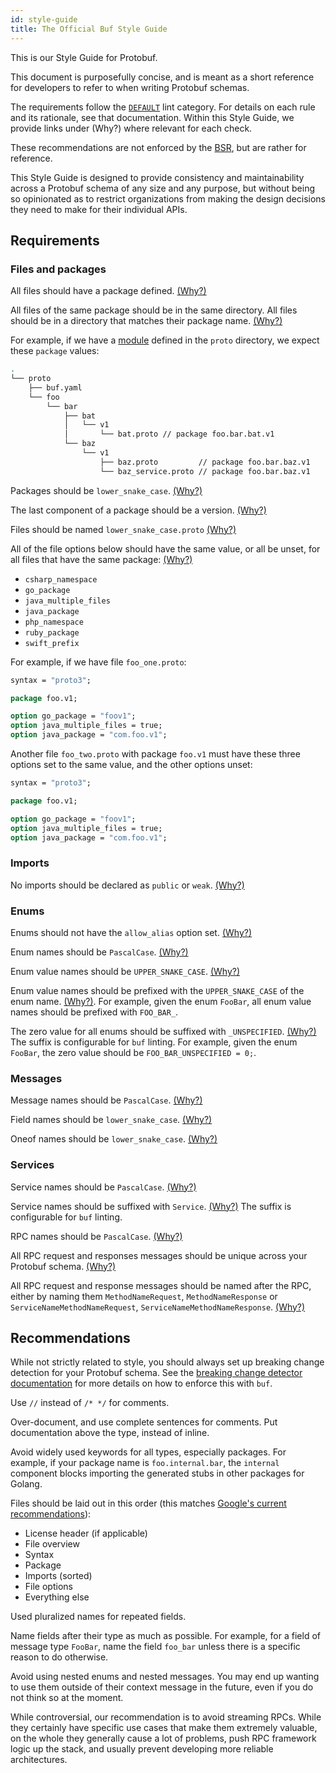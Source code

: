 ```yaml
---
id: style-guide
title: The Official Buf Style Guide
---
```


This is our Style Guide for Protobuf.

This document is purposefully concise, and is meant as a short reference for
developers to refer to when writing Protobuf schemas.

The requirements follow the [`DEFAULT`](../lint/rules.md#default) lint category.
For details on each rule and its rationale, see that documentation. Within this
Style Guide, we provide links under (Why?) where relevant for each check.

These recommendations are not enforced by the [BSR](../bsr/overview.mdx), but
are rather for reference.

This Style Guide is designed to provide consistency and maintainability across a
Protobuf schema of any size and any purpose, but without being so opinionated as
to restrict organizations from making the design decisions they need to make for
their individual APIs.

## Requirements

### Files and packages

All files should have a package defined.
[(Why?)](../lint/rules.md#package_defined)

All files of the same package should be in the same directory. All files should
be in a directory that matches their package name.
[(Why?)](../lint/rules.md#why)

For example, if we have a [module](../bsr/overview.mdx#modules) defined in the
`proto` directory, we expect these `package` values:

```sh
.
└── proto
    ├── buf.yaml
    └── foo
        └── bar
            ├── bat
            │   └── v1
            │       └── bat.proto // package foo.bar.bat.v1
            └── baz
                └── v1
                    ├── baz.proto         // package foo.bar.baz.v1
                    └── baz_service.proto // package foo.bar.baz.v1
```

Packages should be `lower_snake_case`.
[(Why?)](../lint/rules.md#package_lower_snake_case)

The last component of a package should be a version.
[(Why?)](../lint/rules.md#package_version_suffix)

Files should be named `lower_snake_case.proto`
[(Why?)](../lint/rules.md#file_lower_snake_case)

All of the file options below should have the same value, or all be unset, for
all files that have the same package: [(Why?)](../lint/rules.md#package_same_)

- `csharp_namespace`
- `go_package`
- `java_multiple_files`
- `java_package`
- `php_namespace`
- `ruby_package`
- `swift_prefix`

For example, if we have file `foo_one.proto`:

```protobuf title="foo_one.proto"
syntax = "proto3";

package foo.v1;

option go_package = "foov1";
option java_multiple_files = true;
option java_package = "com.foo.v1";
```

Another file `foo_two.proto` with package `foo.v1` must have these three options
set to the same value, and the other options unset:

```protobuf title="foo_two.proto"
syntax = "proto3";

package foo.v1;

option go_package = "foov1";
option java_multiple_files = true;
option java_package = "com.foo.v1";
```

### Imports

No imports should be declared as `public` or `weak`.
[(Why?)](../lint/rules.md#import_no_weak)

### Enums

Enums should not have the `allow_alias` option set.
[(Why?)](../lint/rules.md#enum_no_allow_alias)

Enum names should be `PascalCase`. [(Why?)](../lint/rules.md#basic)

Enum value names should be `UPPER_SNAKE_CASE`. [(Why?)](../lint/rules.md#basic)

Enum value names should be prefixed with the `UPPER_SNAKE_CASE` of the enum
name. [(Why?)](../lint/rules.md#enum_value_prefix). For example, given the enum
`FooBar`, all enum value names should be prefixed with `FOO_BAR_`.

The zero value for all enums should be suffixed with `_UNSPECIFIED`.
[(Why?)](../lint/rules.md#enum_zero_value_suffix) The suffix is configurable for
`buf` linting. For example, given the enum `FooBar`, the zero value should be
`FOO_BAR_UNSPECIFIED = 0;`.

### Messages

Message names should be `PascalCase`. [(Why?)](../lint/rules.md#basic)

Field names should be `lower_snake_case`. [(Why?)](../lint/rules.md#basic)

Oneof names should be `lower_snake_case`. [(Why?)](../lint/rules.md#basic)

### Services

Service names should be `PascalCase`. [(Why?)](../lint/rules.md#basic)

Service names should be suffixed with `Service`.
[(Why?)](../lint/rules.md#service_suffix) The suffix is configurable for `buf`
linting.

RPC names should be `PascalCase`. [(Why?)](../lint/rules.md#basic)

All RPC request and responses messages should be unique across your Protobuf
schema.
[(Why?)](../lint/rules.md#rpc_request_standard_name-rpc_response_standard_name-rpc_request_response_unique)

All RPC request and response messages should be named after the RPC, either by
naming them `MethodNameRequest`, `MethodNameResponse` or
`ServiceNameMethodNameRequest`, `ServiceNameMethodNameResponse`.
[(Why?)](../lint/rules.md#rpc_request_standard_name-rpc_response_standard_name-rpc_request_response_unique)

## Recommendations

While not strictly related to style, you should always set up breaking change
detection for your Protobuf schema. See the
[breaking change detector documentation](../breaking/overview.md) for more
details on how to enforce this with `buf`.

Use `//` instead of `/* */` for comments.

Over-document, and use complete sentences for comments. Put documentation above
the type, instead of inline.

Avoid widely used keywords for all types, especially packages. For example, if
your package name is `foo.internal.bar`, the `internal` component blocks
importing the generated stubs in other packages for Golang.

Files should be laid out in this order (this matches
[Google's current recommendations](https://developers.google.com/protocol-buffers/docs/style#file-structure)):

- License header (if applicable)
- File overview
- Syntax
- Package
- Imports (sorted)
- File options
- Everything else

Used pluralized names for repeated fields.

Name fields after their type as much as possible. For example, for a field of
message type `FooBar`, name the field `foo_bar` unless there is a specific
reason to do otherwise.

Avoid using nested enums and nested messages. You may end up wanting to use them
outside of their context message in the future, even if you do not think so at
the moment.

While controversial, our recommendation is to avoid streaming RPCs. While they
certainly have specific use cases that make them extremely valuable, on the
whole they generally cause a lot of problems, push RPC framework logic up the
stack, and usually prevent developing more reliable architectures.
